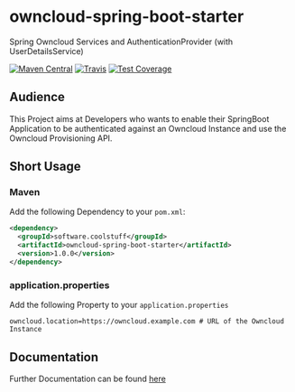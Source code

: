 # owncloud-spring-boot-starter
Spring Owncloud Services and AuthenticationProvider (with UserDetailsService)

[![Maven Central](https://maven-badges.herokuapp.com/maven-central/software.coolstuff/owncloud-spring-boot-starter/badge.png)](https://maven-badges.herokuapp.com/maven-central/software.coolstuff/owncloud-spring-boot-starter)
[![Travis](https://travis-ci.org/coolstuffsoftware/owncloud-spring-boot-starter.svg?branch=master)](https://travis-ci.org/coolstuffsoftware/owncloud-spring-boot-starter)
[![Test Coverage](https://codeclimate.com/github/coolstuffsoftware/owncloud-spring-boot-starter/badges/coverage.svg)](https://codeclimate.com/github/coolstuffsoftware/owncloud-spring-boot-starter/coverage)

## Audience
This Project aims at Developers who wants to enable their SpringBoot Application to be authenticated against an Owncloud Instance and use the Owncloud Provisioning API.

## Short Usage
### Maven
Add the following Dependency to your ``pom.xml``:
```xml
<dependency>
  <groupId>software.coolstuff</groupId>
  <artifactId>owncloud-spring-boot-starter</artifactId>
  <version>1.0.0</version>
</dependency>
```
### application.properties
Add the following Property to your ``application.properties``
```properties
owncloud.location=https://owncloud.example.com # URL of the Owncloud Instance
```

## Documentation
Further Documentation can be found [here](https://coolstuffsoftware.github.io/owncloud-spring-boot-starter)
